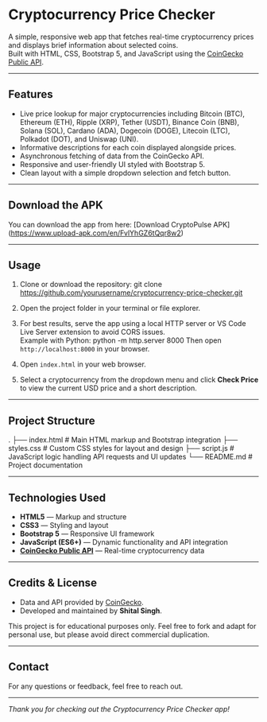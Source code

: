  # Cryptocurrency Price Checker

A simple, responsive web app that fetches real-time cryptocurrency prices and displays brief information about selected coins.  
Built with HTML, CSS, Bootstrap 5, and JavaScript using the [CoinGecko Public API](https://www.coingecko.com/en/api).

---

## Features

- Live price lookup for major cryptocurrencies including Bitcoin (BTC), Ethereum (ETH), Ripple (XRP), Tether (USDT), Binance Coin (BNB), Solana (SOL), Cardano (ADA), Dogecoin (DOGE), Litecoin (LTC), Polkadot (DOT), and Uniswap (UNI).  
- Informative descriptions for each coin displayed alongside prices.  
- Asynchronous fetching of data from the CoinGecko API.  
- Responsive and user-friendly UI styled with Bootstrap 5.  
- Clean layout with a simple dropdown selection and fetch button.

---
## Download the APK
You can download the app from here:
[Download CryptoPulse APK] (https://www.upload-apk.com/en/FvlYhGZ6tQqr8w2)

---

## Usage

1. Clone or download the repository:
git clone https://github.com/yourusername/cryptocurrency-price-checker.git

2. Open the project folder in your terminal or file explorer.

3. For best results, serve the app using a local HTTP server or VS Code Live Server extension to avoid CORS issues.  
Example with Python:
python -m http.server 8000
Then open `http://localhost:8000` in your browser.

4. Open `index.html` in your web browser.

5. Select a cryptocurrency from the dropdown menu and click **Check Price** to view the current USD price and a short description.

---

## Project Structure
 .
├── index.html # Main HTML markup and Bootstrap integration
├── styles.css # Custom CSS styles for layout and design
├── script.js # JavaScript logic handling API requests and UI updates
└── README.md # Project documentation

---

## Technologies Used

- **HTML5** — Markup and structure  
- **CSS3** — Styling and layout  
- **Bootstrap 5** — Responsive UI framework  
- **JavaScript (ES6+)** — Dynamic functionality and API integration  
- **[CoinGecko Public API](https://www.coingecko.com/en/api)** — Real-time cryptocurrency data

---

## Credits & License

- Data and API provided by [CoinGecko](https://www.coingecko.com/).  
- Developed and maintained by **Shital Singh**.

This project is for educational purposes only. Feel free to fork and adapt for personal use, but please avoid direct commercial duplication.

---

## Contact

For any questions or feedback, feel free to reach out.

---

*Thank you for checking out the Cryptocurrency Price Checker app!*

